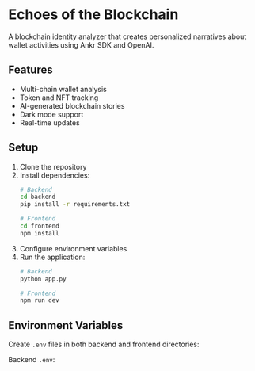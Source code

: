# Echoes of the Blockchain

A blockchain identity analyzer that creates personalized narratives about wallet activities using Ankr SDK and OpenAI.

## Features
- Multi-chain wallet analysis
- Token and NFT tracking
- AI-generated blockchain stories
- Dark mode support
- Real-time updates

## Setup
1. Clone the repository
2. Install dependencies:
   ```bash
   # Backend
   cd backend
   pip install -r requirements.txt

   # Frontend
   cd frontend
   npm install
   ```
3. Configure environment variables
4. Run the application:
   ```bash
   # Backend
   python app.py

   # Frontend
   npm run dev
   ```

## Environment Variables
Create `.env` files in both backend and frontend directories:

Backend `.env`: